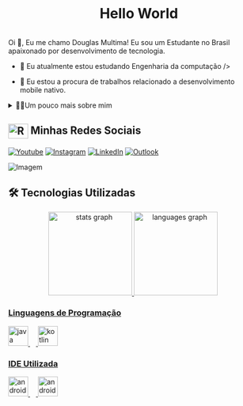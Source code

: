 <!--título-->
<div id="user-content-toc">
  <ul align="center">
    <summary><h1 style="display: inline-block">Hello World</h1></summary>
</div>

<!-- Presentation -->
<p>
  Oi 👋, Eu me chamo Douglas Multima! Eu sou um Estudante no Brasil apaixonado por desenvolvimento de tecnologia.

  - 🌱 Eu atualmente estou estudando Engenharia da computação />

  - 🔭 Eu estou a procura de trabalhos relacionado a desenvolvimento mobile nativo.
</p>

<!-- Dropdown -->
<details>
  <summary>👨‍💻Um pouco mais sobre mim</summary>

  - 💬 Eu tenho experiência com bancos de dados Firebase, banco de dados interno e atualmente estou me desenvolvendo em desenvolvimento Mobile,já tive um pouco de experiência com  a linguagem de programação Java,C e python,  mas atualmente estou procurando me desenvolver com Kotlin em projetos nativos Android.

  - ⚡Sou um mega fã de animes/mangás/manhwas e adoro assistir séries e filmes relacionados a super heróis \o/
</details>

## <img align="center" alt="Rafa-Js" height="30" width="40" src="https://user-images.githubusercontent.com/105456789/213942148-926a07c2-3607-4c24-8c25-e653fbea087d.gif"> Minhas Redes Sociais

<!-- Links -->


[![Youtube](https://img.shields.io/badge/YouTube-FF0000?style=for-the-badge&logo=youtube&logoColor=white )](https://www.youtube.com/channel/UCEHjm1OL-HuQzv8HAb7nRVQ)
[![Instagram](https://img.shields.io/badge/Instagram-E4405F?style=for-the-badge&logo=instagram&logoColor=white)](https://www.instagram.com/douglasmultima/)
[![LinkedIn](https://img.shields.io/badge/LinkedIn-0077B5?style=for-the-badge&logo=linkedin&logoColor=white)](https://www.linkedin.com/in/douglas-multima-3386461a4/)
[![Outlook](https://img.shields.io/static/v1?message=Outlook&logo=microsoft-outlook&label=&color=0078D4&logoColor=white&labelColor=&style=for-the-badge)](douglas.multima@hotmail.com)

<!-- GithubStats -->



<!-- GIF -->
<p align="left">
  <img align="center" src="https://github.com/VariableBee/VariableBee/assets/77739311/4e9f41af-6b57-49a7-b15a-74322e96b4d7" alt="Imagem">
</p>

## 🛠 Tecnologias Utilizadas

<!-- GithubStats -->

<div align="center">
  
  <a href="https://github.com/DouglasMultima">
  <img src="https://github-readme-stats.vercel.app/api?username=DouglasMultima&hide_title=false&hide_rank=false&show_icons=true&include_all_commits=true&count_private=true&disable_animations=false&theme=blue-green&locale=en&hide_border=false" height="169em" alt="stats graph"  />
  <img src="https://github-readme-stats.vercel.app/api/top-langs?username=DouglasMultima&locale=en&hide_title=false&layout=compact&card_width=320&langs_count=5&theme=midnight-purple&hide_border=false" height="169em" alt="languages graph"  />
</div>

<!-- Skills: Programming Languages -->

  <div style="flex-basis: 48%;">
    <h3>Linguagens de Programação</h3>
  <img src="https://cdn.jsdelivr.net/gh/devicons/devicon/icons/java/java-original.svg" height="40" alt="java logo"  />
  <img width="12" />
  <img src="https://cdn.jsdelivr.net/gh/devicons/devicon/icons/kotlin/kotlin-original.svg" height="40" alt="kotlin logo"  />
</div>


###

 <!-- Skills: IDE -->
 
  <div style="flex-basis: 48%;">
    <h3>IDE Utilizada</h3>
    <div align="left">
  <img src="https://cdn.simpleicons.org/androidstudio/3DDC84" height="40" alt="androidstudio logo"  />
  <img width="12" />
  <img src="https://cdn.simpleicons.org/android/3DDC84" height="40" alt="android logo"  />
</div>

###
    
   
  </div>

###

 
